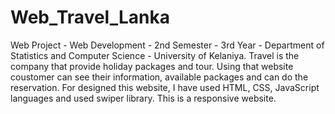 # Web_Travel_Lanka

Web Project - Web Development - 2nd Semester - 3rd Year - Department of Statistics and Computer Science - University of Kelaniya. Travel is the company that provide holiday packages and tour. Using that website coustomer can see their information, available packages and can do the reservation. For designed this website, I have used HTML, CSS, JavaScript languages and used swiper library. This is a responsive website.
